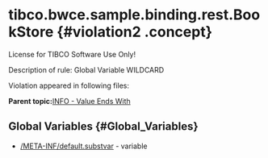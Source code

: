 # tibco.bwce.sample.binding.rest.BookStore {#violation2 .concept}

License for TIBCO Software Use Only!

Description of rule: Global Variable WILDCARD

Violation appeared in following files:

**Parent topic:**[INFO - Value Ends With](../../../qa/rules/INFO_-_Value_Ends_With.md)

## Global Variables {#Global_Variables}

-   [/META-INF/default.substvar](../../../projects/tibco.bwce.sample.binding.rest.BookStore/META-INF/default.substvar.md) - variable

